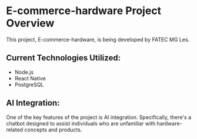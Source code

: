# E-commerce-hardware Project Overview
This project, E-commerce-hardware, is being developed by FATEC MG Les.

## Current Technologies Utilized:
- Node.js
- React Native
- PostgreSQL

## AI Integration:
One of the key features of the project is AI integration. Specifically, there's a chatbot designed to assist individuals who are unfamiliar with hardware-related concepts and products.
